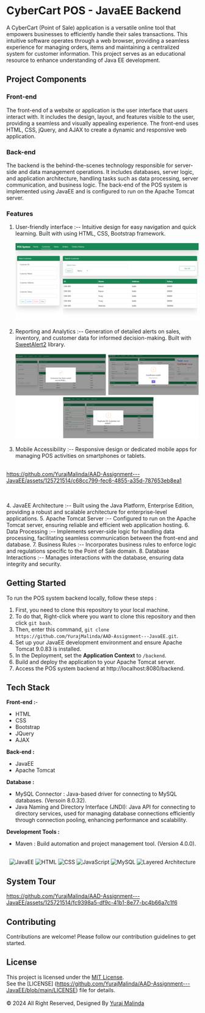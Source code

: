 # CyberCart POS - JavaEE Backend
A CyberCart (Point of Sale) application is a versatile online tool that empowers businesses to efficiently handle their sales transactions. This intuitive software operates through a web browser, providing a seamless experience for managing orders, items and maintaining a centralized system for customer information. This project serves as an educational resource to enhance understanding of Java EE development.
## Project Components
### Front-end
The front-end of a website or application is the user interface that users interact with. It includes the design, layout, and features visible to the user, providing a seamless and visually appealing experience. The front-end uses HTML, CSS, jQuery, and AJAX to create a dynamic and responsive web application.
### Back-end
The backend is the behind-the-scenes technology responsible for server-side and data management operations. It includes databases, server logic, and application architecture, handling tasks such as data processing, server communication, and business logic. The back-end of the POS system is implemented using JavaEE and is configured to run on the Apache Tomcat server.
### Features
1. User-friendly interface :-- Intuitive design for easy navigation and quick learning. Built with using HTML, CSS, Bootstrap framework.
   <br><br>
   ![image](./Images/Customer.png)
   <br><br>
2. Reporting and Analytics :-- Generation of detailed alerts on sales, inventory, and customer data for informed decision-making. Built with <a href="https://sweetalert2.github.io/">SweetAlert2</a> library.
   <br><br>
   ![image](./Images/Alerts.png)
   <br><br>
3. Mobile Accessibility :-- Responsive design or dedicated mobile apps for managing POS activities on smartphones or tablets.
   <br><br>
   
https://github.com/YurajMalinda/AAD-Assignment---JavaEE/assets/125721514/c68cc799-fec6-4855-a35d-787653eb8ea1

   <br><br>
4. JavaEE Architecture :-- Built using the Java Platform, Enterprise Edition, providing a robust and scalable architecture for enterprise-level applications.
5. Apache Tomcat Server :-- Configured to run on the Apache Tomcat server, ensuring reliable and efficient web application hosting. 
6. Data Processing :-- Implements server-side logic for handling data processing, facilitating seamless communication between the front-end and database. 
7. Business Rules :-- Incorporates business rules to enforce logic and regulations specific to the Point of Sale domain. 
8. Database Interactions :-- Manages interactions with the database, ensuring data integrity and security.
## Getting Started
To run the POS system backend locally, follow these steps :
1. First, you need to clone this repository to your local machine.
2. To do that, Right-click where you want to clone this repository and then click `git bash`.
3. Then, enter this command, `git clone https://github.com/YurajMalinda/AAD-Assignment---JavaEE.git`.
4. Set up your JavaEE development environment and ensure Apache Tomcat 9.0.83 is installed.
5. In the Deployment, set the **Application Context** to `/backend`. 
6. Build and deploy the application to your Apache Tomcat server.
7. Access the POS system backend at http://localhost:8080/backend.
## Tech Stack
**Front-end :**-

- HTML
- CSS
- Bootstrap
- JQuery
- AJAX

**Back-end :**

- JavaEE
- Apache Tomcat

**Database :**

- MySQL Connector : Java-based driver for connecting to MySQL databases. (Versoin 8.0.32).
- Java Naming and Directory Interface (JNDI): Java API for connecting to directory services, used for managing database connections efficiently through connection pooling, enhancing performance and scalability.

**Development Tools :**

- Maven : Build automation and project management tool. (Version 4.0.0).
<br><br>
<p align="center">
  <img src="https://img.shields.io/badge/JavaEE-%23007396.svg?&style=for-the-badge&logo=javaee&logoColor=white" alt="JavaEE">
  <img src="https://img.shields.io/badge/HTML-%23E34F26.svg?&style=for-the-badge&logo=html5&logoColor=white" alt="HTML">
  <img src="https://img.shields.io/badge/CSS-%231572B6.svg?&style=for-the-badge&logo=css3&logoColor=white" alt="CSS">
  <img src="https://img.shields.io/badge/JavaScript-%23F7DF1E.svg?&style=for-the-badge&logo=javascript&logoColor=black" alt="JavaScript">
  <img src="https://img.shields.io/badge/MySQL-%234479A1.svg?&style=for-the-badge&logo=mysql&logoColor=white" alt="MySQL">
  <img src="https://img.shields.io/badge/Layered%20Architecture-%23339933.svg?&style=for-the-badge" alt="Layered Architecture">
</p>

## System Tour

https://github.com/YurajMalinda/AAD-Assignment---JavaEE/assets/125721514/fc9398a5-df9c-41b1-8e77-bc4b66a7c1f6

## Contributing

Contributions are welcome! Please follow our contribution guidelines to get started.

## License
This project is licensed under the [MIT License](LICENSE).<br>
See the [LICENSE] (https://github.com/YurajMalinda/AAD-Assignment---JavaEE/blob/main/LICENSE) file for details.<br><br>
© 2024 All Right Reserved, Designed By [Yuraj Malinda](https://github.com/YurajMalinda)



